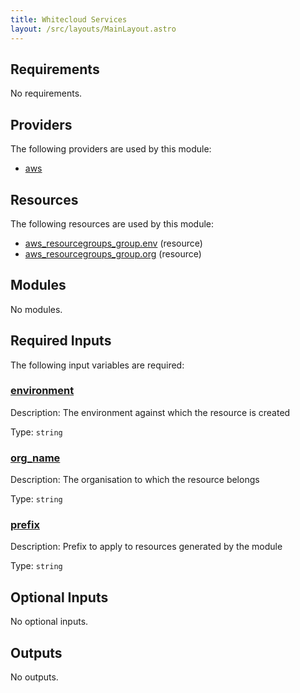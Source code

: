 ```yaml
---
title: Whitecloud Services
layout: /src/layouts/MainLayout.astro
---
```




## Requirements

No requirements.

## Providers

The following providers are used by this module:

- <a name="provider_aws"></a> [aws](#provider\_aws)

## Resources

The following resources are used by this module:

- [aws_resourcegroups_group.env](https://registry.terraform.io/providers/hashicorp/aws/latest/docs/resources/resourcegroups_group) (resource)
- [aws_resourcegroups_group.org](https://registry.terraform.io/providers/hashicorp/aws/latest/docs/resources/resourcegroups_group) (resource)

## Modules

No modules.

## Required Inputs

The following input variables are required:

### <a name="input_environment"></a> [environment](#input\_environment)

Description: The environment against which the resource is created

Type: `string`

### <a name="input_org_name"></a> [org\_name](#input\_org\_name)

Description: The organisation to which the resource belongs

Type: `string`

### <a name="input_prefix"></a> [prefix](#input\_prefix)

Description: Prefix to apply to resources generated by the module

Type: `string`

## Optional Inputs

No optional inputs.

## Outputs

No outputs.




